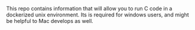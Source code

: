This repo contains information that will allow you to run C code in a dockerized unix environment.  Its is required for windows users, and might be helpful to Mac develops as well. 